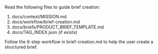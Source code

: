 Read the following files to guide brief creation:

1. docs/context/MISSION.md
2. docs/workflow/brief-creation.md
3. docs/briefs/PRODUCT_BRIEF_TEMPLATE.md
4. docs/TAG_INDEX.json (if exists)

Follow the 6-step workflow in brief-creation.md to help the user create a structured brief.
